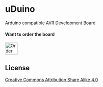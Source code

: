# uDuino
Arduino compatible AVR Development Board

#### Want to order the board
<a href="https://oshpark.com/shared_projects/Dl26Y3tV"><img src="https://oshpark.com/assets/badge-5b7ec47045b78aef6eb9d83b3bac6b1920de805e9a0c227658eac6e19a045b9c.png" alt="Order from OSH Park" height="40"></a>

## License
[Creative Commons Attribution Share Alike 4.0](https://creativecommons.org/licenses/by-sa/4.0/)
